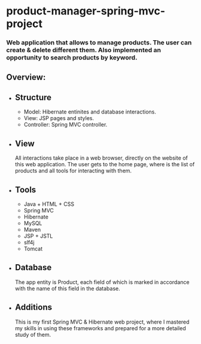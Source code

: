 # product-manager-spring-mvc-project
<h3>Web application that allows to manage products. The user can create & delete different them. Also implemented an opportunity to search products by keyword.</h3>
<h2>Overview:</h2>
<ul>
  <li><h2>Structure</h2>
    <ul>
      <li>Model: Hibernate entinites and database interactions.</li>
      <li>View: JSP pages and styles.</li>
      <li>Controller: Spring MVC controller.</li>
    </ul>
<li><h2>View</h2>
All interactions take place in a web browser, directly on the website of this web application.
The user gets to the home page, where is the list of products and all tools for interacting with them.
<li><h2>Tools</h2>
<ul>
<li>Java + HTML + CSS</li>
<li>Spring MVC</li>
<li>Hibernate</li>
<li>MySQL</li>
<li>Maven</li>
<li>JSP + JSTL</li>
<li>slf4j</li>
<li>Tomcat</li>
</ul>
</li>
<li><h2>Database</h2>
The app entity is Product, each field of which is marked in accordance with the name of this field in the database.
<li><h2>Additions</h2>
This is my first Spring MVC & Hibernate web project, where I mastered my skills in using these frameworks and prepared for a more detailed study of them.
</li>
</ul>
